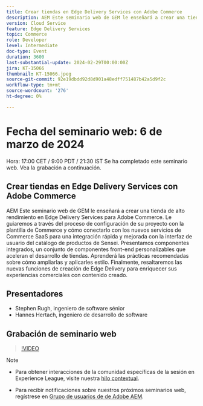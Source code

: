 ```yaml
---
title: Crear tiendas en Edge Delivery Services con Adobe Commerce
description: AEM Este seminario web de GEM le enseñará a crear una tienda de alto rendimiento en Edge Delivery Services para Adobe Commerce. Le guiaremos a través del proceso de configuración de su proyecto con la plantilla de Commerce y cómo conectarlo con los nuevos servicios de Commerce SaaS para una integración rápida y mejorada con la interfaz de usuario del catálogo de productos de Sensei. Presentamos componentes integrados, un conjunto de componentes front-end personalizables que aceleran el desarrollo de tiendas. Aprenderá las prácticas recomendadas sobre cómo ampliarlas y aplicarles estilo. Finalmente, resaltaremos las nuevas funciones de creación de Edge Delivery para enriquecer sus experiencias comerciales con contenido creado.
version: Cloud Service
feature: Edge Delivery Services
topic: Commerce
role: Developer
level: Intermediate
doc-type: Event
duration: 3600
last-substantial-update: 2024-02-29T00:00:00Z
jira: KT-15066
thumbnail: KT-15066.jpeg
source-git-commit: 92e19dbdd92d8d901a48edff751487b42a5d9f2c
workflow-type: tm+mt
source-wordcount: '276'
ht-degree: 0%

---
```


# Fecha del seminario web: 6 de marzo de 2024

Hora: 17:00 CET / 9:00 PDT / 21:30 IST Se ha completado este seminario web. Vea la grabación a continuación.

## Crear tiendas en Edge Delivery Services con Adobe Commerce

AEM Este seminario web de GEM le enseñará a crear una tienda de alto rendimiento en Edge Delivery Services para Adobe Commerce. Le guiaremos a través del proceso de configuración de su proyecto con la plantilla de Commerce y cómo conectarlo con los nuevos servicios de Commerce SaaS para una integración rápida y mejorada con la interfaz de usuario del catálogo de productos de Sensei. Presentamos componentes integrados, un conjunto de componentes front-end personalizables que aceleran el desarrollo de tiendas. Aprenderá las prácticas recomendadas sobre cómo ampliarlas y aplicarles estilo. Finalmente, resaltaremos las nuevas funciones de creación de Edge Delivery para enriquecer sus experiencias comerciales con contenido creado.

## Presentadores

* Stephen Rugh, ingeniero de software sénior
* Hannes Hertach, ingeniero de desarrollo de software

## Grabación de seminario web

>[!VIDEO](https://video.tv.adobe.com/v/3427729)

>[!NOTE]
> 
>* Para obtener interacciones de la comunidad específicas de la sesión en Experience League, visite nuestra [hilo contextual](https://adobe.ly/48m4dEm).
>
>* Para recibir notificaciones sobre nuestros próximos seminarios web, regístrese en [Grupo de usuarios de de Adobe AEM](https://aem-augs.adobe.com/).
